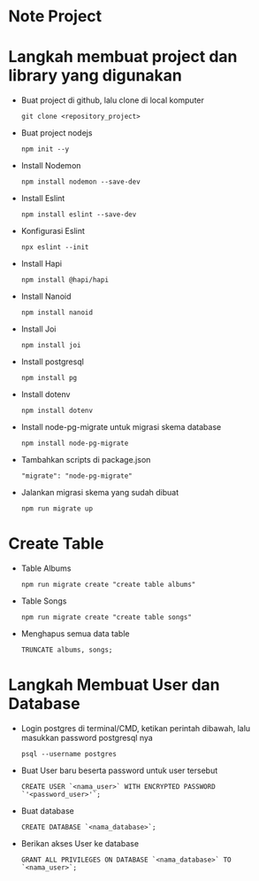 # Note Project

# Langkah membuat project dan library yang digunakan

- Buat project di github, lalu clone di local komputer

    ```
    git clone <repository_project>
    ```

- Buat project nodejs

    ```
    npm init --y
    ```
- Install Nodemon

    ```
    npm install nodemon --save-dev
    ```

- Install Eslint

    ```
    npm install eslint --save-dev
    ```

- Konfigurasi Eslint

    ```
    npx eslint --init
    ```

- Install Hapi

    ```
    npm install @hapi/hapi
    ```

- Install Nanoid

    ```
    npm install nanoid
    ```

- Install Joi

    ```
    npm install joi
    ```

- Install postgresql

    ```
    npm install pg
    ```

- Install dotenv

    ```
    npm install dotenv
    ```

- Install node-pg-migrate untuk migrasi skema database

    ```
    npm install node-pg-migrate
    ```

- Tambahkan scripts di package.json 

    ```
    "migrate": "node-pg-migrate"
    ```

- Jalankan migrasi skema yang sudah dibuat

    ```
    npm run migrate up
    ```

# Create Table
- Table Albums

    ```
    npm run migrate create "create table albums"
    ```

- Table Songs
    ```
    npm run migrate create "create table songs"
    ```

- Menghapus semua data table

    ```
    TRUNCATE albums, songs;
    ```

# Langkah Membuat User dan Database

- Login postgres di terminal/CMD, ketikan perintah dibawah, lalu masukkan password postgresql nya

    ```
    psql --username postgres
    ```

- Buat User baru beserta password untuk user tersebut

    ```
    CREATE USER `<nama_user>` WITH ENCRYPTED PASSWORD `'<password_user>'`;
    ```

- Buat database

    ```
    CREATE DATABASE `<nama_database>`;
    ```

- Berikan akses User ke database

    ```
    GRANT ALL PRIVILEGES ON DATABASE `<nama_database>` TO `<nama_user>`;
    ```    
